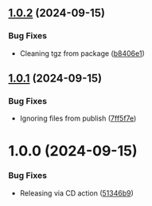 ## [1.0.2](https://github.com/michaeljolley/terminal-warp/compare/v1.0.1...v1.0.2) (2024-09-15)


### Bug Fixes

* Cleaning tgz from package ([b8406e1](https://github.com/michaeljolley/terminal-warp/commit/b8406e1ab93805f719a2be8fd8bc8fc6340de55b))

## [1.0.1](https://github.com/michaeljolley/terminal-warp/compare/v1.0.0...v1.0.1) (2024-09-15)


### Bug Fixes

* Ignoring files from publish ([7ff5f7e](https://github.com/michaeljolley/terminal-warp/commit/7ff5f7e2e9ea3345b2b211b41ea2b9677a0d77e8))

# 1.0.0 (2024-09-15)


### Bug Fixes

* Releasing via CD action ([51346b9](https://github.com/michaeljolley/terminal-warp/commit/51346b9febd3eba8880597f5e3c90d0a03de8407))

